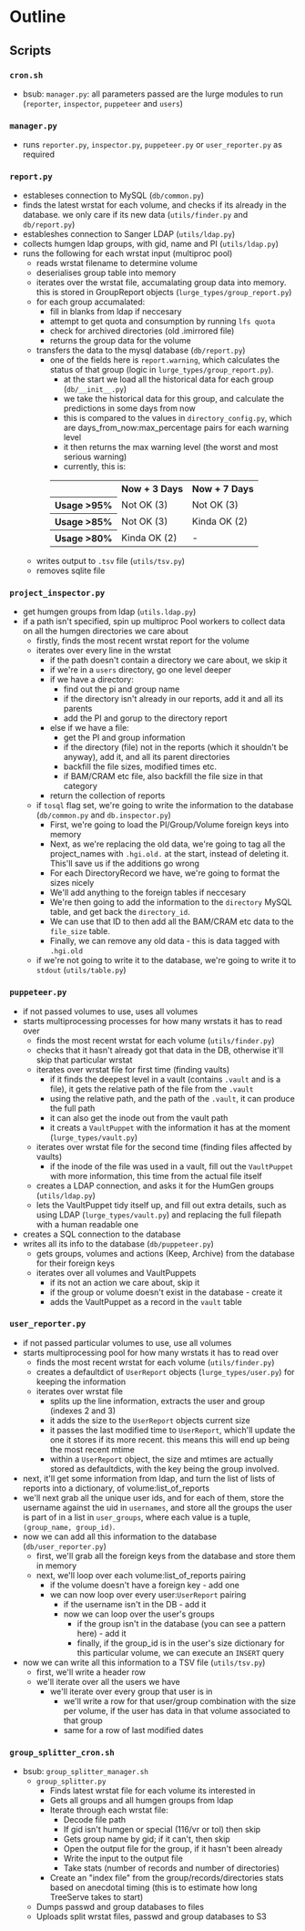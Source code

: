 # Outline

## Scripts

### `cron.sh`

- bsub: `manager.py`: all parameters passed are the lurge modules to run (`reporter`, `inspector`, `puppeteer` and `users`)

### `manager.py`

- runs `reporter.py`, `inspector.py`, `puppeteer.py` or `user_reporter.py` as required

### `report.py`

- estableses connection to MySQL (`db/common.py`)
- finds the latest wrstat for each volume, and checks if its already in the database. we only care if its new data (`utils/finder.py` and `db/report.py`)
- estableshes connection to Sanger LDAP (`utils/ldap.py`)
- collects humgen ldap groups, with gid, name and PI (`utils/ldap.py`)
- runs the following for each wrstat input (multiproc pool)
    - reads wrstat filename to determine volume
    - deserialises group table into memory
    - iterates over the wrstat file, accumalating group data into memory. this is stored in GroupReport objects (`lurge_types/group_report.py`)
    - for each group accumalated:
      - fill in blanks from ldap if neccesary
      - attempt to get quota and consumption by running `lfs quota`
      - check for archived directories (old .imirrored file)
      - returns the group data for the volume
    - transfers the data to the mysql database (`db/report.py`)
        - one of the fields here is `report.warning`, which calculates the status of that group (logic in `lurge_types/group_report.py`).
            - at the start we load all the historical data for each group (`db/__init__.py`)
            - we take the historical data for this group, and calculate the predictions in some days from now
            - this is compared to the values in `directory_config.py`, which are days_from_now:max_percentage pairs for each warning level
            - it then returns the max warning level (the worst and most serious warning)
            - currently, this is:
            <table><tr><th></th><th>Now + 3 Days</th><th>Now + 7 Days</th></tr>
            <tr><th>Usage >95%</th><td>Not OK (3)</td><td>Not OK (3)</td></tr>
            <tr><th>Usage >85%</th><td>Not OK (3)</td><td>Kinda OK (2)</td></tr>
            <tr><th>Usage >80%</th><td> Kinda OK (2) </td><td> - </td></tr>
            </table>
    - writes output to `.tsv` file (`utils/tsv.py`)
    - removes sqlite file

### `project_inspector.py`

- get humgen groups from ldap (`utils.ldap.py`)
- if a path isn't specified, spin up multiproc Pool workers to collect data on all the humgen directories we care about
    - firstly, finds the most recent wrstat report for the volume
    - iterates over every line in the wrstat
        - if the path doesn't contain a directory we care about, we skip it
        - if we're in a `users` directory, go one level deeper
        - if we have a directory:
            - find out the pi and group name
            - if the directory isn't already in our reports, add it and all its parents
            - add the PI and gorup to the directory report
        - else if we have a file:
            - get the PI and group information
            - if the directory (file) not in the reports (which it shouldn't be anyway), add it, and all its parent directories
            - backfill the file sizes, modified times etc.
            - if BAM/CRAM etc file, also backfill the file size in that category
        - return the collection of reports
    - if `tosql` flag set, we're going to write the information to the database (`db/common.py` and `db.inspector.py`)
        - First, we're going to load the PI/Group/Volume foreign keys into memory
        - Next, as we're replacing the old data, we're going to tag all the project_names with `.hgi.old.` at the start, instead of deleting it. This'll save us if the additions go wrong
        - For each DirectoryRecord we have, we're going to format the sizes nicely
        - We'll add anything to the foreign tables if neccesary
        - We're then going to add the information to the `directory` MySQL table, and get back the `directory_id`.
        - We can use that ID to then add all the BAM/CRAM etc data to the `file_size` table.
        - Finally, we can remove any old data - this is data tagged with `.hgi.old`
    - if we're not going to write it to the database, we're going to write it to `stdout` (`utils/table.py`)

### `puppeteer.py`

- if not passed volumes to use, uses all volumes
- starts multiprocessing processes for how many wrstats it has to read over
    - finds the most recent wrstat for each volume (`utils/finder.py`)
    - checks that it hasn't already got that data in the DB, otherwise it'll skip that particular wrstat
    - iterates over wrstat file for first time (finding vaults)
        - if it finds the deepest level in a vault (contains `.vault` and is a file), it gets the relative path of the file from the `.vault`
        - using the relative path, and the path of the `.vault`, it can produce the full path
        - it can also get the inode out from the vault path
        - it creats a `VaultPuppet` with the information it has at the moment (`lurge_types/vault.py`)
    - iterates over wrstat file for the second time (finding files affected by vaults)
        - if the inode of the file was used in a vault, fill out the `VaultPuppet` with more information, this time from the actual file itself
    - creates a LDAP connection, and asks it for the HumGen groups (`utils/ldap.py`)
    - lets the VaultPuppet tidy itself up, and fill out extra details, such as using LDAP (`lurge_types/vault.py`) and replacing the full filepath with a human readable one
- creates a SQL connection to the database
- writes all its info to the database (`db/puppeteer.py`)
    - gets groups, volumes and actions (Keep, Archive) from the database for their foreign keys
    - iterates over all volumes and VaultPuppets
        - if its not an action we care about, skip it
        - if the group or volume doesn't exist in the database - create it
        - adds the VaultPuppet as a record in the `vault` table

### `user_reporter.py`

- if not passed particular volumes to use, use all volumes
- starts multiprocessing pool for how many wrstats it has to read over
    - finds the most recent wrstat for each volume (`utils/finder.py`)
    - creates a defaultdict of `UserReport` objects (`lurge_types/user.py`) for keeping the information
    - iterates over wrstat file
        - splits up the line information, extracts the user and group (indexes 2 and 3)
        - it adds the size to the `UserReport` objects current size
        - it passes the last modified time to `UserReport`, which'll update the one it stores if its more recent. this means this will end up being the most recent mtime
        - within a `UserReport` object, the size and mtimes are actually stored as defaultdicts, with the key being the group involved.
- next, it'll get some information from ldap, and turn the list of lists of reports into a dictionary, of volume:list_of_reports
- we'll next grab all the unique user ids, and for each of them, store the username against the uid in `usernames`, and store all the groups the user is part of in a list in `user_groups`, where each value is a tuple, `(group_name, group_id)`.
- now we can add all this information to the database (`db/user_reporter.py`)
    - first, we'll grab all the foreign keys from the database and store them in memory
    - next, we'll loop over each volume:list_of_reports pairing
        - if the volume doesn't have a foreign key - add one
        - we can now loop over every user:`UserReport` pairing
            - if the username isn't in the DB - add it
            - now we can loop over the user's groups
                - if the group isn't in the database (you can see a pattern here) - add it
                - finally, if the group_id is in the user's size dictionary for this particular volume, we can execute an `INSERT` query
- now we can write all this information to a TSV file (`utils/tsv.py`)
    - first, we'll write a header row
    - we'll iterate over all the users we have
        - we'll iterate over every group that user is in
            - we'll write a row for that user/group combination with the size per volume, if the user has data in that volume associated to that group
            - same for a row of last modified dates

### `group_splitter_cron.sh`
* bsub: `group_splitter_manager.sh`
  * `group_splitter.py`
    * Finds latest wrstat file for each volume its interested in
    * Gets all groups and all humgen groups from ldap
    * Iterate through each wrstat file:
      * Decode file path
      * If gid isn't humgen or special (116/vr or tol) then skip
      * Gets group name by gid; if it can't, then skip
      * Open the output file for the group, if it hasn't been already
      * Write the input to the output file
      * Take stats (number of records and number of directories)
    * Create an "index file" from the group/records/directories stats
      based on anecdotal timing (this is to estimate how long
      TreeServe takes to start)
  * Dumps passwd and group databases to files
  * Uploads split wrstat files, passwd and group databases to S3

